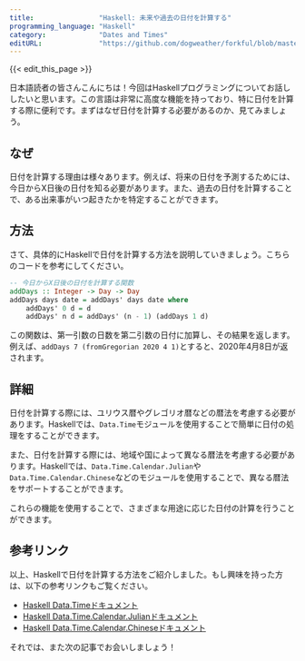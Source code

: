 ```yaml
---
title:                "Haskell: 未来や過去の日付を計算する"
programming_language: "Haskell"
category:             "Dates and Times"
editURL:              "https://github.com/dogweather/forkful/blob/master/content/ja/haskell/calculating-a-date-in-the-future-or-past.md"
---
```


{{< edit_this_page >}}

日本語読者の皆さんこんにちは！今回はHaskellプログラミングについてお話ししたいと思います。この言語は非常に高度な機能を持っており、特に日付を計算する際に便利です。まずはなぜ日付を計算する必要があるのか、見てみましょう。

## なぜ

日付を計算する理由は様々あります。例えば、将来の日付を予測するためには、今日からX日後の日付を知る必要があります。また、過去の日付を計算することで、ある出来事がいつ起きたかを特定することができます。

## 方法

さて、具体的にHaskellで日付を計算する方法を説明していきましょう。こちらのコードを参考にしてください。

```Haskell
-- 今日からX日後の日付を計算する関数
addDays :: Integer -> Day -> Day
addDays days date = addDays' days date where
    addDays' 0 d = d
    addDays' n d = addDays' (n - 1) (addDays 1 d)
```

この関数は、第一引数の日数を第二引数の日付に加算し、その結果を返します。例えば、`addDays 7 (fromGregorian 2020 4 1)`とすると、2020年4月8日が返されます。

## 詳細

日付を計算する際には、ユリウス暦やグレゴリオ暦などの暦法を考慮する必要があります。Haskellでは、`Data.Time`モジュールを使用することで簡単に日付の処理をすることができます。

また、日付を計算する際には、地域や国によって異なる暦法を考慮する必要があります。Haskellでは、`Data.Time.Calendar.Julian`や`Data.Time.Calendar.Chinese`などのモジュールを使用することで、異なる暦法をサポートすることができます。

これらの機能を使用することで、さまざまな用途に応じた日付の計算を行うことができます。

## 参考リンク

以上、Haskellで日付を計算する方法をご紹介しました。もし興味を持った方は、以下の参考リンクもご覧ください。

- [Haskell Data.Timeドキュメント](https://hackage.haskell.org/package/time/docs/Data-Time.html)
- [Haskell Data.Time.Calendar.Julianドキュメント](https://hackage.haskell.org/package/time/docs/Data-Time-Calendar-Julian.html)
- [Haskell Data.Time.Calendar.Chineseドキュメント](https://hackage.haskell.org/package/time/docs/Data-Time-Calendar-Chinese.html)

それでは、また次の記事でお会いしましょう！